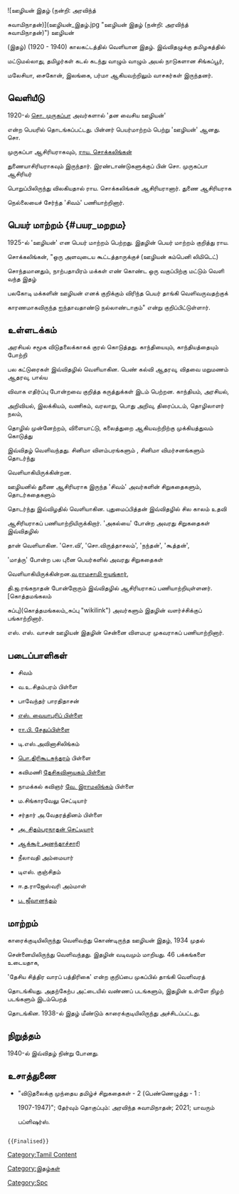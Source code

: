 ![ஊழியன் இதழ் (நன்றி: அரவிந்த்
சுவாமிநாதன்)](ஊழியன்_இதழ்.jpg "ஊழியன் இதழ் (நன்றி: அரவிந்த் சுவாமிநாதன்)") ஊழியன்
(இதழ்) (1920 - 1940) காலகட்டத்தில் வெளியான இதழ். இவ்விதழுக்கு தமிழகத்தில்
மட்டுமல்லாது, தமிழர்கள் கடல் கடந்து வாழும் வாழும் அயல் நாடுகளான சிங்கப்பூர்,
மலேசியா, சைகோன், இலங்கை, பர்மா ஆகியவற்றிலும் வாசகர்கள் இருந்தனர்.

## வெளியீடு

1920-ல் [சொ. முருகப்பா](சொ._முருகப்பா "wikilink") அவர்களால் \'தன வைசிய ஊழியன்'
என்ற பெயரில் தொடங்கப்பட்டது. பின்னர் பெயர்மாற்றம் பெற்று \'ஊழியன்' ஆனது. சொ.
முருகப்பா ஆசிரியராகவும், [ராய. சொக்கலிங்கன்](ராய._சொக்கலிங்கன் "wikilink")
துணையாசிரியராகவும் இருந்தார். இரண்டாண்டுகளுக்குப் பின் சொ. முருகப்பா ஆசிரியர்
பொறுப்பிலிருந்து விலகியதால் ராய. சொக்கலிங்கன் ஆசிரியரானார். துணை ஆசிரியராக
நெல்லையைச் சேர்ந்த \'சிவம்\' பணியாற்றினார்.

## பெயர் மாற்றம் {#பயர_மறறம}

1925-ல் 'ஊழியன்' என பெயர் மாற்றம் பெற்றது. இதழின் பெயர் மாற்றம் குறித்து ராய.
சொக்கலிங்கன், \"ஒரு அளவுடைய கூட்டத்தாருக்குச் (ஊழியன் கம்பெனி லிமிடெட்)
சொந்தமானதும், நாற்பதாயிரம் மக்கள் எண் கொண்ட ஒரு வகுப்பிற்கு மட்டும் வெளி வந்த இதழ்
பலகோடி மக்களின் ஊழியன் எனக் குறிக்கும் விரிந்த பெயர் தாங்கி வெளிவருவதற்குக்
காரணமாகவிருந்த ஐந்தாவதாண்டு நல்லாண்டாகும்\" என்று குறிப்பிட்டுள்ளார்.

## உள்ளடக்கம்

அரசியல் சமூக விடுதலைக்காகக் குரல் கொடுத்தது. காந்தியையும், காந்தியத்தையும் போற்றி
பல கட்டுரைகள் இவ்விதழில் வெளியாகின. பெண் கல்வி ஆதரவு, விதவை மறுமணம் ஆதரவு, பால்ய
விவாக எதிர்ப்பு போன்றவை குறித்த கருத்துக்கள் இடம் பெற்றன. காந்தியம், அரசியல்,
அறிவியல், இலக்கியம், வணிகம், வரலாறு, பொது அறிவு, திரைப்படம், தொழிலாளர் நலம்,
தொழில் முன்னேற்றம், விளையாட்டு, கலைத்துறை ஆகியவற்றிற்கு முக்கியத்துவம் கொடுத்து
இவ்விதழ் வெளிவந்தது. சினிமா விளம்பரங்களும் , சினிமா விமர்சனங்களும் தொடர்ந்து
வெளியாகியிருக்கின்றன.

ஊழியனில் துணை ஆசிரியராக இருந்த \'சிவம்\' அவர்களின் சிறுகதைகளும், தொடர்கதைகளும்
தொடர்ந்து இவ்விழதில் வெளியாகின. புதுமைப்பித்தன் இவ்விதழில் சில காலம் உதவி
ஆசிரியராகப் பணியாற்றியிருக்கிறார். \'அகல்யை\' போன்ற அவரது சிறுகதைகள் இவ்விதழில்
தான் வெளியாகின. \'சொ.வி\', \'சொ.விருத்தாசலம்\', \'நந்தன்\', \'கூத்தன்',
\'மாத்ரு\' போன்ற பல புனை பெயர்களில் அவரது சிறுகதைகள்
வெளியாகியிருக்கின்றன.[வ.ராமசாமி ஐயங்கார்](வ.ராமசாமி_ஐயங்கார் "wikilink"),
தி.ஜ.ரங்கநாதன் போன்றோரும் இவ்விதழில் ஆசிரியராகப் பணியாற்றியுள்ளனர். [கொத்தமங்கலம்
சுப்பு](கொத்தமங்கலம்_சுப்பு "wikilink") அவர்களும் இதழின் வளர்ச்சிக்குப் பங்காற்றினார்.
எஸ். எஸ். வாசன் ஊழியன் இதழின் சென்னை விளமபர முகவராகப் பணியாற்றினார்.

## படைப்பாளிகள்

-   சிவம்
-   வ.உ.சிதம்பரம் பிள்ளை
-   பாவேந்தர் பாரதிதாசன்
-   [எஸ். வையாபுரிப் பிள்ளை](எஸ்._வையாபுரிப்_பிள்ளை "wikilink")
-   [ரா.பி. சேதுப்பிள்ளை](ரா.பி._சேதுப்பிள்ளை "wikilink")
-   டி.எஸ்.அவினாசிலிங்கம்
-   [பொ.திரிகூடசுந்தரம்](பொ.திரிகூடசுந்தரம் "wikilink") பிள்ளை
-   கவிமணி [தேசிகவினாயகம் பிள்ளை](தேசிகவினாயகம்_பிள்ளை "wikilink")
-   நாமக்கல் கவிஞர் [வே. இராமலிங்கம்](வே._இராமலிங்கம் "wikilink") பிள்ளை
-   ம.சிங்காரவேலு செட்டியார்
-   சர்தார் அ.வேதரத்தினம் பிள்ளை
-   [அ. சிதம்பரநாதன் செட்டியார்](அ._சிதம்பரநாதன்_செட்டியார் "wikilink")
-   [ஆக்கூர் அனந்தாச்சாரி](ஆக்கூர்_அனந்தாச்சாரி "wikilink")
-   நீலாவதி அம்மையார்
-   டிஎஸ். குஞ்சிதம்
-   ஈ.த.ராஜேஸ்வரி அம்மாள்
-   [ப. ஜீவானந்தம்](ப._ஜீவானந்தம் "wikilink")

## மாற்றம்

காரைக்குடியிலிருந்து வெளிவந்து கொண்டிருந்த ஊழியன் இதழ், 1934 முதல்
சென்னையிலிருந்து வெளிவந்தது. இதழின் வடிவமும் மாறியது. 46 பக்கங்களை உடையதாக,
\'தேசிய சித்திர வாரப் பத்திரிகை\' என்ற குறிப்பை முகப்பில் தாங்கி வெளிவரத்
தொடங்கியது. அதற்கேற்ப அட்டையில் வண்ணப் படங்களும், இதழின் உள்ளே நிழற் படங்களும் இடம்பெறத்
தொடங்கின. 1938-ல் இதழ் மீண்டும் காரைக்குடியிலிருந்து அச்சிடப்பட்டது.

## நிறுத்தம்

1940-ல் இவ்விதழ் நின்று போனது.

## உசாத்துணை

-   \"விடுதலைக்கு முந்தைய தமிழ்ச் சிறுகதைகள் - 2 (பெண்ணெழுத்து - 1 :
    1907-1947)\"; தேர்வும் தொகுப்பும்: அரவிந்த சுவாமிநாதன்; 2021; யாவரும்
    பப்ளிஷர்ஸ்.

```{=mediawiki}
{{Finalised}}
```
[Category:Tamil Content](Category:Tamil_Content "wikilink")
[Category:இதழ்கள்](Category:இதழ்கள் "wikilink")
[Category:Spc](Category:Spc "wikilink")
